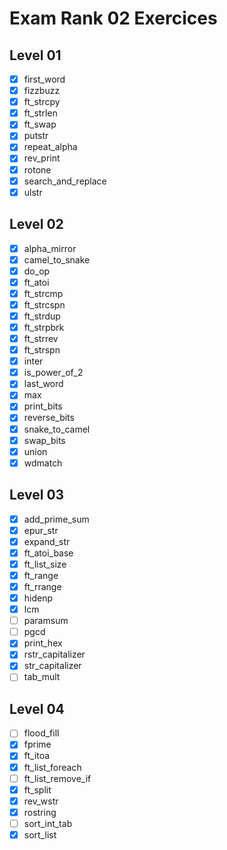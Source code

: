# Exam Rank 02 Exercices

## Level 01

- [x] first_word
- [x] fizzbuzz
- [x] ft_strcpy
- [x] ft_strlen
- [x] ft_swap
- [x] putstr
- [x] repeat_alpha
- [x] rev_print
- [x] rotone
- [x] search_and_replace
- [x] ulstr

## Level 02

- [x] alpha_mirror
- [x] camel_to_snake
- [x] do_op
- [x] ft_atoi
- [x] ft_strcmp
- [x] ft_strcspn
- [x] ft_strdup
- [x] ft_strpbrk
- [x] ft_strrev
- [x] ft_strspn
- [x] inter
- [x] is_power_of_2
- [x] last_word
- [x] max
- [x] print_bits
- [x] reverse_bits
- [x] snake_to_camel
- [x] swap_bits
- [x] union
- [x] wdmatch

## Level 03

- [x] add_prime_sum
- [x] epur_str
- [x] expand_str
- [x] ft_atoi_base
- [x] ft_list_size
- [x] ft_range
- [x] ft_rrange
- [x] hidenp
- [x] lcm
- [ ] paramsum
- [ ] pgcd
- [x] print_hex
- [x] rstr_capitalizer
- [x] str_capitalizer
- [ ] tab_mult 

## Level 04

- [ ] flood_fill
- [x] fprime
- [x] ft_itoa
- [x] ft_list_foreach
- [ ] ft_list_remove_if
- [x] ft_split
- [x] rev_wstr
- [x] rostring
- [ ] sort_int_tab
- [x] sort_list
